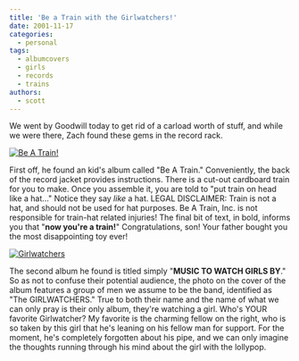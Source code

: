 ```yaml
---
title: 'Be a Train with the Girlwatchers!'
date: 2001-11-17
categories:
  - personal
tags:
  - albumcovers
  - girls
  - records
  - trains
authors:
  - scott
---
```


We went by Goodwill today to get rid of a carload worth of stuff, and while we were there, Zach found these gems in the record rack.

[![Be A Train!](/images/3722064558_232174f3dd_m.jpg)](http://www.flickr.com/photos/spaceninja/3722064558/)

First off, he found an kid's album called "Be A Train." Conveniently, the back of the record jacket provides instructions. There is a cut-out cardboard train for you to make. Once you assemble it, you are told to "put train on head like a hat..." Notice they say _like_ a hat. LEGAL DISCLAIMER: Train is not a hat, and should not be used for hat purposes. Be A Train, Inc. is not responsible for train-hat related injuries! The final bit of text, in bold, informs you that "**now you're a train!**" Congratulations, son! Your father bought you the most disappointing toy ever!

[![Girlwatchers](/images/3722064604_a75c5f5d2a_m.jpg)](http://www.flickr.com/photos/spaceninja/3722064604/)

The second album he found is titled simply "**MUSIC TO WATCH GIRLS BY**." So as not to confuse their potential audience, the photo on the cover of the album features a group of men we assume to be the band, identified as "The GIRLWATCHERS." True to both their name and the name of what we can only pray is their only album, they're watching a girl. Who's YOUR favorite Girlwatcher? My favorite is the charming fellow on the right, who is so taken by this girl that he's leaning on his fellow man for support. For the moment, he's completely forgotten about his pipe, and we can only imagine the thoughts running through his mind about the girl with the lollypop.
